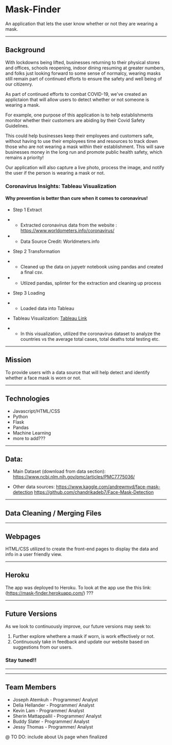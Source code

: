 # Mask-Finder
An application that lets the user know whether or not they are wearing a mask.

---------------------------------
## Background

With lockdowns being lifted, businesses returning to their physical stores and offices, schools reopening, indoor dining resuming at greater numbers, and folks just looking forward to some sense of normalcy, wearing masks still remain part of continued efforts to ensure the safety and well being of our citizenry. 

As part of continued efforts to combat COVID-19, we've created an applictaion that will allow users to detect whether or not someone is wearing a mask. 

For example, one purpose of this application is to help establishments monitor whether their customers are abiding by their Covid Safety Guidelines. 

This could help businesses keep their employees and customers safe, without having to use their employees time and resources to track down those who are not wearing a mask within their establishment.  This will save businesses money in the long run and promote public health safety, which remains a priority! 

Our application will also capture a live photo, process the image, and notify the user if the person is wearing a mask or not. 

### Coronavirus Insights: Tableau Visualization
#### Why prevention is better than cure when it comes to coronavirus!

* Step 1 Extract 
* * Extracted coronavirus data from the website :  https://www.worldometers.info/coronavirus/
* * Data Source Credit: Worldmeters.info

* Step 2 Transformation
* * Cleaned up the data on jupyetr notebook using pandas and created a final csv.
* * Utlized pandas, splinter for the extraction and cleaning up process

* Step 3 Loading
* * Loaded data into Tableau

* Tableau Visualization: [Tableau Link](https://public.tableau.com/views/Book2_16148141384700/Story1?:language=en&:display_count=y&:origin=viz_share_link)
* * In this visualization, utilized the coronavirus dataset to analyze the countries vs the average total cases, total deaths total testing etc.


------------------------------
## Mission
 
To provide users with a data source that will help detect and identify whether a face mask is worn or not.

-----------------------------

## Technologies

* Javascript/HTML/CSS
* Python
* Flask
* Pandas
* Machine Learning 
* more to add???

--------------------------------
## Data: 
* Main Dataset (download from data section): https://www.ncbi.nlm.nih.gov/pmc/articles/PMC7775036/

* Other data sources:
https://www.kaggle.com/andrewmvd/face-mask-detection
https://github.com/chandrikadeb7/Face-Mask-Detection

-------------------------------
## Data Cleaning / Merging Files 

 
 
-----------------------------
## Webpages
HTML/CSS utilized to create the front-end pages to display the data and info in a user friendly view.

-----------------------------
## Heroku

The app was deployed to Heroku. To look at the app use the this link:  (https://mask-finder.herokuapp.com/) ??? 

---------------------------
## Future Versions

As we look to continuously improve, our future versions may seek to:

1. Further explore whethere a mask if worn, is work effectively or not. 
2. Continuously take in feedback and update our website based on suggestions from our users.

### Stay tuned!!
-----------

-------------------------------------
## Team Members 

* Joseph Atemkuh - Programmer/ Analyst
* Delia Hellander - Programmer/ Analyst
* Kevin Lam - Programmer/ Analyst
* Sherin Mattappallil - Programmer/ Analyst
* Buddy Slater - Programmer/ Analyst
* Jessy Thomas - Programmer/ Analyst

@ TO DO: include about Us page when finalized

